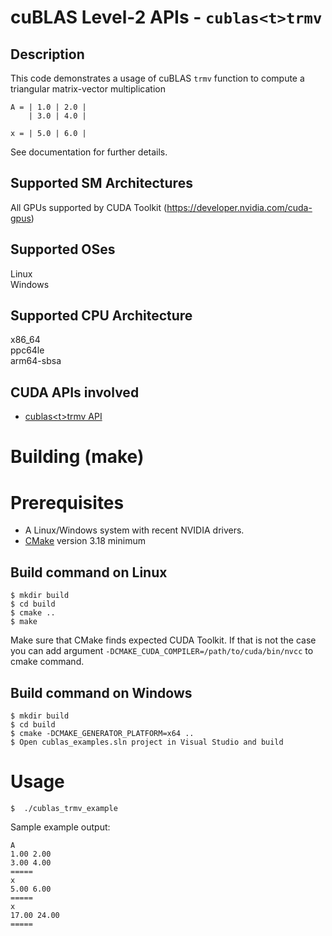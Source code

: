 # cuBLAS Level-2 APIs - `cublas<t>trmv`

## Description

This code demonstrates a usage of cuBLAS `trmv` function to compute a triangular matrix-vector multiplication

```
A = | 1.0 | 2.0 | 
    | 3.0 | 4.0 |

x = | 5.0 | 6.0 |
```

See documentation for further details.

## Supported SM Architectures

All GPUs supported by CUDA Toolkit (https://developer.nvidia.com/cuda-gpus)  

## Supported OSes

Linux  
Windows

## Supported CPU Architecture

x86_64  
ppc64le  
arm64-sbsa

## CUDA APIs involved
- [cublas\<t>trmv API](https://docs.nvidia.com/cuda/cublas/index.html#cublas-lt-t-gt-trmv)

# Building (make)

# Prerequisites
- A Linux/Windows system with recent NVIDIA drivers.
- [CMake](https://cmake.org/download) version 3.18 minimum

## Build command on Linux
```
$ mkdir build
$ cd build
$ cmake ..
$ make
```
Make sure that CMake finds expected CUDA Toolkit. If that is not the case you can add argument `-DCMAKE_CUDA_COMPILER=/path/to/cuda/bin/nvcc` to cmake command.

## Build command on Windows
```
$ mkdir build
$ cd build
$ cmake -DCMAKE_GENERATOR_PLATFORM=x64 ..
$ Open cublas_examples.sln project in Visual Studio and build
```

# Usage
```
$  ./cublas_trmv_example
```

Sample example output:

```
A
1.00 2.00 
3.00 4.00 
=====
x
5.00 6.00 
=====
x
17.00 24.00 
=====
```
